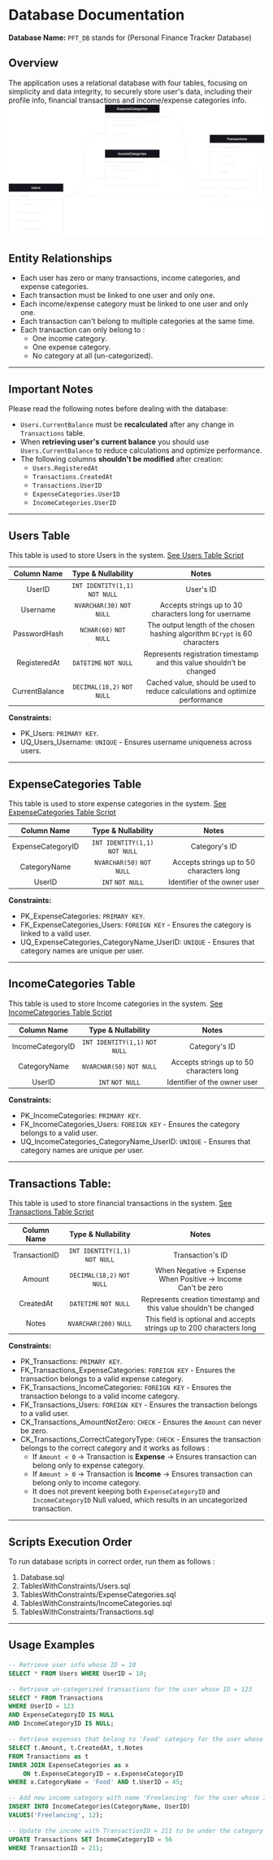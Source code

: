 # Database Documentation

**Database Name:** `PFT_DB` stands for (Personal Finance Tracker Database)

## Overview
The application uses a relational database with four tables, focusing on simplicity and data integrity, 
to securely store user's data, including their profile info, financial transactions and income/expense categories info.  
![Database ERD Diagram](ERD.drawio.svg)

## Entity Relationships
* Each user has zero or many transactions, income categories, and expense categories.
* Each transaction must be linked to one user and only one.
* Each income/expense category must be linked to one user and only one.
* Each transaction can't belong to multiple categories at the same time.
* Each transaction can only belong to :
	* One income category.
	* One expense category.
	* No category at all (un-categorized).

---

## Important Notes
Please read the following notes before dealing with the database:
* `Users.CurrentBalance` must be **recalculated** after any change in `Transactions` table.
* When **retrieving user's current balance** you should use `Users.CurrentBalance` to reduce calculations and optimize performance.
* The following columns **shouldn't be modified** after creation:
	* `Users.RegisteredAt`
	* `Transactions.CreatedAt`
	* `Transactions.UserID`
	* `ExpenseCategories.UserID`
	* `IncomeCategories.UserID`

---

## Users Table
This table is used to store Users in the system.
[See Users Table Script](../../DbScripts/TablesWithConstraints/Users.sql)

|Column Name              |   Type & Nullability         |   Notes   |
|:-----------:            | :-----------:                | :---------: |
|UserID                   |`INT IDENTITY(1,1)` `NOT NULL`|  User's ID    |
|Username                 |`NVARCHAR(30)` `NOT NULL`     |Accepts strings up to 30 characters long for username|
|PasswordHash             |`NCHAR(60)` `NOT NULL`        |The output length of the chosen hashing algorithm `BCrypt` is 60 characters|
|RegisteredAt             |`DATETIME` `NOT NULL`         |Represents registration timestamp and this value shouldn't be changed|
|CurrentBalance           |`DECIMAL(18,2)` `NOT NULL`    |Cached value, should be used to reduce calculations and optimize performance|

**Constraints:**
* PK_Users: `PRIMARY KEY`.
* UQ_Users_Username: `UNIQUE` - Ensures username uniqueness across users.

---

## ExpenseCategories Table
This table is used to store expense categories in the system.
[See ExpenseCategories Table Script](../../DbScripts/TablesWithConstraints/ExpenseCategories.sql)

|Column Name              |   Type & Nullability         |   Notes   |
|:-----------:            | :-----------:                | :---------: |
|ExpenseCategoryID        |`INT IDENTITY(1,1)` `NOT NULL`| Category's ID|
|CategoryName             |`NVARCHAR(50)` `NOT NULL`     | Accepts strings up to 50 characters long|
|UserID                   |`INT`  `NOT NULL`             | Identifier of the owner user |

**Constraints:**
* PK_ExpenseCategories: `PRIMARY KEY`.
* FK_ExpenseCategories_Users: `FOREIGN KEY` - Ensures the category is linked to a valid user.
* UQ_ExpenseCategories_CategoryName_UserID: `UNIQUE` - Ensures that category names are unique per user.

---

## IncomeCategories Table
This table is used to store Income categories in the system.
[See IncomeCategories Table Script](../../DbScripts/TablesWithConstraints/IncomeCategories.sql)

|Column Name              |   Type & Nullability         |   Notes   |
|:-----------:            | :-----------:                | :---------: |
|IncomeCategoryID         |`INT IDENTITY(1,1)` `NOT NULL`| Category's ID|
|CategoryName             |`NVARCHAR(50)` `NOT NULL`     | Accepts strings up to 50 characters long|
|UserID                   |`INT`  `NOT NULL`             | Identifier of the owner user |

**Constraints:**
* PK_IncomeCategories: `PRIMARY KEY`.
* FK_IncomeCategories_Users: `FOREIGN KEY` - Ensures the category belongs to a valid user.
* UQ_IncomeCategories_CategoryName_UserID: `UNIQUE` - Ensures that category names are unique per user.

---

## Transactions Table:
This table is used to store financial transactions in the system.
[See Transactions Table Script](../../DbScripts/TablesWithConstraints/Transactions.sql)  

|Column Name              |   Type & Nullability         |   Notes   |
|:-----------:            | :-----------:                | :---------: |
|TransactionID            |`INT IDENTITY(1,1)` `NOT NULL`| Transaction's ID|
|Amount                   |`DECIMAL(18,2)` `NOT NULL`    | When Negative -> Expense</br>When Positive -> Income</br>Can't be zero |
|CreatedAt                |`DATETIME` `NOT NULL`         | Represents creation timestamp and this value shouldn't be changed|
|Notes                    |`NVARCHAR(200)` `NULL`        | This field is optional and accepts strings up to 200 characters long|

**Constraints:**
* PK_Transactions: `PRIMARY KEY`.
* FK_Transactions_ExpenseCategories: `FOREIGN KEY` - Ensures the transaction belongs to a valid expense category.
* FK_Transactions_IncomeCategories: `FOREIGN KEY` - Ensures the transaction belongs to a valid income category.
* FK_Transactions_Users: `FOREIGN KEY` - Ensures the transaction belongs to a valid user.
* CK_Transactions_AmountNotZero: `CHECK` - Ensures the `Amount` can never be zero.
* CK_Transactions_CorrectCategoryType: `CHECK` - Ensures the transaction belongs to the correct category and it works as follows :
	* If `Amount < 0` -> Transaction is **Expense** -> Ensures transaction can belong only to expense category.
	* If `Amount > 0` -> Transaction is **Income** -> Ensures transaction can belong only to income category.
	* It does not prevent keeping both `ExpenseCategoryID` and `IncomeCategoryID` Null valued, which results in an uncategorized transaction.

---

## Scripts Execution Order
To run database scripts in correct order, run them as follows :
1. Database.sql
2. TablesWithConstraints/Users.sql
3. TablesWithConstraints/ExpenseCategories.sql
4. TablesWithConstraints/IncomeCategories.sql
5. TablesWithConstraints/Transactions.sql

---

## Usage Examples
```sql
-- Retrieve user info whose ID = 10
SELECT * FROM Users WHERE UserID = 10;
```

```sql
-- Retrieve un-categorized transactions for the user whose ID = 123
SELECT * FROM Transactions 
WHERE UserID = 123 
AND ExpenseCategoryID IS NULL
AND IncomeCategoryID IS NULL;
```

```sql
-- Retrieve expenses that belong to 'Food' category for the user whose ID = 45
SELECT t.Amount, t.CreatedAt, t.Notes
FROM Transactions as t
INNER JOIN ExpenseCategories as x
	ON t.ExpenseCategoryID = x.ExpenseCategoryID
WHERE x.CategoryName = 'Food' AND t.UserID = 45;
```

```sql
-- Add new income category with name 'Freelancing' for the user whose ID = 12
INSERT INTO IncomeCategories(CategoryName, UserID)
VALUES('Freelancing', 12);
```

```sql
-- Update the income with TransactionID = 211 to be under the category with ID = 56
UPDATE Transactions SET IncomeCategoryID = 56
WHERE TransactionID = 211;
```